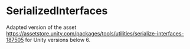 # SerializedInterfaces
Adapted version of the asset https://assetstore.unity.com/packages/tools/utilities/serialize-interfaces-187505 for Unity versions below 6.
